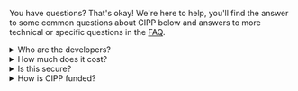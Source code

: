 <!-- markdownlint-disable-next-line MD041 -->
You have questions? That's okay! We're here to help, you'll find the answer to some common questions about CIPP below and answers to more technical or specific questions in the [FAQ](/docs/user/faq/).

<details><summary>Who are the developers?</summary>

We almost all work for Managed Service Providers (MSPs) who develop CIPP on a voluntary basis though some contributors may be paid to work on specific features or projects. The development team is led by:

* [Kelvin Tegelaar](https://www.cyberdrain.com)
* [Gavin Stone](https://www.gavsto.com)

You'll find details about other contributors [on GitHub](https://github.com/KelvinTegelaar/CIPP/graphs/contributors)

</details>

<details><summary>How much does it cost?</summary>

CIPP is free, open-source software and is available under the [AGPLv3 license](/docs/dev/licensing#agplv3). You need to provide your own hosting using Azure Static Web Apps and Azure Functions in order to run CIPP. Hosting on your own servers or using anything other than Azure is not supported.

You can, if you wish, donate to support CIPP [on GitHub](https://github.com/sponsors/KelvinTegelaar/), sponsors at certain levels can have CIPP hosted for them by Kelvin.

</details>

<details><summary>Is this secure?</summary>

CIPP is built from the ground up with security in mind. It is built with [Azure Functions](https://docs.microsoft.com/en-us/azure/azure-functions/functions-overview) and [Azure Static Web Apps](https://docs.microsoft.com/en-us/azure/static-web-apps/overview) and relies on the security provided by Azure Static Web Apps to handle authorization and authentication.

CIPP uses several automated code scanning tools to check for vulnerabilities and ensure that the code is as safe and secure as we can make it. You are free to audit the code (which you'll find in the GitHub repositories linked in the NavBar above) and report any issues you find.

Paid code security audits will be undertaken as funding allows. If you think you've found a security issue please see our [security policy](docs/user/security/) for information on how to let us know.

</details>

<details><summary>How is CIPP funded?</summary>

CIPP is funded by donations and time from our [sponsors](/sponsors) and [contributors](/contributors).

</details>
